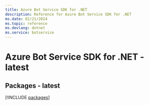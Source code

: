 ```yaml
---
title: Azure Bot Service SDK for .NET
description: Reference for Azure Bot Service SDK for .NET
ms.date: 02/21/2024
ms.topic: reference
ms.devlang: dotnet
ms.service: botservice
---
```

# Azure Bot Service SDK for .NET - latest
## Packages - latest
[!INCLUDE [packages](bot-service-index.md)]